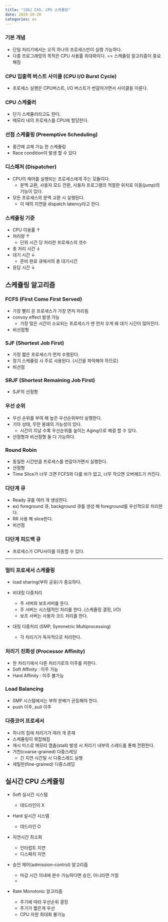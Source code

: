 ```yaml
---
title: "[OS] Ch5. CPU 스케쥴링"
date: 2020-10-20
categories: os
---
```


### 기본 개념
- 단일 처리기에서는 오직 하나의 프로세스만이 실행 가능하다.
- 다중 프로그래밍의 목적은 CPU 사용률 최대화이다.
  => 스케쥴링 알고리즘이 중요해짐

### CPU 입출력 버스트 사이클 (CPU I/O Burst Cycle)
- 프로세스 실행은 CPU버스트, I/O 버스트가 번갈아가면서 사이클을 이룬다.

### CPU 스케쥴러
- 단기 스케쥴러라고도 한다.
- 메모리 내의 프로세스를 CPU에 할당한다.

### 선점 스케쥴링 (Preemptive Scheduling)
- 중간에 교체 가능 한 스케쥴링
- Race condition이 발생 할 수 있다

### 디스패처 (Dispatcher)
- CPU의 제어를 실행되는 프로세스에게 주는 모듈이다.
  - 문맥 교환, 사용자 모드 전환, 사용자 프로그램의 적절한 위치로 이동(jump)의 기능이 있다.
- 모든 프로세스의 문맥 교환 시 실행된다.
  - 이 때의 지연을 dispatch latency라고 한다.

### 스케쥴링 기준
- CPU 이용률 ↑
- 처리량 ↑
  - 단위 시간 당 처리한 프로세스의 갯수
- 총 처리 시간 ↓
- 대기 시간 ↓
  - 준비 완료 큐에서의 총 대기시간
- 응답 시간 ↓


## 스케쥴링 알고리즘
### FCFS (First Come First Served)
- 가장 빨리 온 프로세스가 가장 먼저 처리됨
- convoy effect 발생 가능
  - 가장 많은 시간이 소요되는 프로세스가 맨 먼저 오게 돼 대기 시간이 많아진다.
- 비선점형

### SJF (Shortest Job First)
- 가장 짧은 프로세스가 먼저 수행된다.
- 장기 스케쥴링 시 주로 사용된다. (시간을 파악해야 하므로)
- 비선점

### SRJF (Shortest Remaining Job First)
- SJF의 선점형

### 우선 순위
- 우선 순위를 부여 해 높은 우선순위부터 실행한다.
- 기아 상태, 무한 봉쇄의 가능성이 있다.
  - 시간이 지날 수록 우선순위를 높이는 Aging으로 해결 할 수 있다.
- 선점형과 비선점형 둘 다 가능하다.

### Round Robin
- 동일한 시간만큼 프로세스를 번갈아가면서 실행한다.
- 선점형
- Time Slice가 너무 크면 FCFS와 다를 바가 없고, 너무 작으면 오버헤드가 커진다.

### 다단계 큐
- Ready 큐를 여러 개 생성한다.
- ex) foreground 큐, background 큐를 생성 해 foreground를 우선적으로 처리한다.
- RR 사용 해 slice한다.
- 비선점

### 다단계 피드백 큐
- 프로세스가 CPU사이를 이동할 수 있다.

--- 

### 멀티 프로세서 스케쥴링
- load sharing(부하 공유)가 중요하다.

- 비대칭 다중처리
  - 주 서버와 보조서버를 둔다.
  - 주 서버는 시스템적인 처리를 한다. (스케쥴링 결정, I/O)
  - 보조 서버는 사용자 코드 처리를 한다.
- 대칭 다중처리 (SMP, Symmetric Multiprocessing)
  - 각 처리기가 독자적으로 처리한다.

### 처리기 친화성 (Processor Affinity)
- 한 처리기에서 다른 처리기로의 이주를 피한다.
- Soft Affinity : 이주 가능
- Hard Affinity : 이주 불가능

### Load Balancing
- SMP 시스템에서는 부하 분배가 균등해야 한다.
- push 이주, pull 이주

### 다중코어 프로세서
- 하나의 칩에 처리기가 여러 개 존재
- 스케쥴링이 복잡해짐
- 캐시 미스로 메모리 멈춤(stall) 발생 시 처리기 내부의 스레드를 통해 전환한다.
- 거친(coarse-grained) 다중스레딩
  - 긴 지연 시간일 시 다중스레드 실행
- 세밀한(fine-grained) 다중스레딩

## 실시간 CPU 스케쥴링
- Soft 실시간 시스템
  - 데드라인이 X
- Hard 실시간 시스템
  - 데드라인 O
  
- 지연시간 최소화
  - 인터럽트 지연
  - 디스패치 지연

- 승인 제어(admission-control) 알고리즘
  - 마감 시간 이내에 완수 가능하다면 승인, 아니라면 거절
  - 
- Rate Monotonic 알고리즘
  - 주기에 따라 우선순위 결정
  - 주기가 짧은게 우선
  - CPU 자원 최대화 불가능